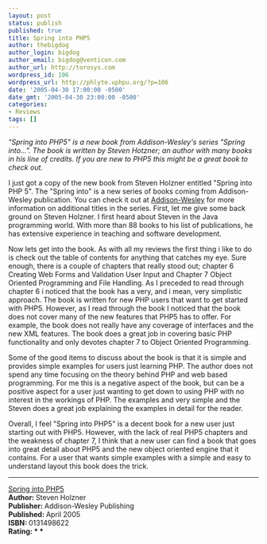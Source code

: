 ```yaml
---
layout: post
status: publish
published: true
title: Spring into PHP5
author: thebigdog
author_login: bigdog
author_email: bigdog@venticon.com
author_url: http://torosys.com
wordpress_id: 106
wordpress_url: http://phlyte.uphpu.org/?p=106
date: '2005-04-30 17:00:00 -0500'
date_gmt: '2005-04-30 23:00:00 -0500'
categories:
- Reviews
tags: []
---
```

<p><i>"Spring into PHP5" is a new book from Addison-Wesley's series "Spring into...".  The book is written by Steven Hotzner; an author with many books in his line of credits.  If you are new to PHP5 this might be a great book to check out.</i></p>
<p>I just got a copy of the new book from Steven Holzner entitled "Spring into PHP 5".  The "Spring into" is a new series of books coming from Addison-Wesley publication.  You can check it out at <a href="http://www.awprofessional.com/springinto/">Addison-Wesley</a> for more information on additional titles in the series.  First, let me give some back ground on Steven Holzner. I first heard about Steven in the Java programming world. With more than 88 books to his list of publications, he has extensive experience in teaching and software development.</p>
<p>Now lets get into the book.  As with all my reviews the first thing i like to do is check out the table of contents for anything that catches my eye.  Sure enough, there is a couple of chapters that really stood out; chapter 6 Creating Web Forms and Validation User Input and Chapter 7 Object Oriented Programming and File Handling.  As I preceded to read through chapter 6 i noticed that the book has a very, and i mean, very simplistic approach.  The book is written for new PHP users that want to get started with PHP5.  However, as I read through the book I noticed that the book does not cover many of the new features that PHP5 has to offer.  For example, the book does not really have any coverage of interfaces and the new XML features. The book does a great job in covering basic PHP functionality and only devotes chapter 7 to Object Oriented Programming.  </p>
<p>Some of the good items to discuss about the book is that it is simple and provides simple examples for users just learning PHP.  The author does not spend any time focusing on the theory behind PHP and web based programming.  For me this is a negative aspect of the book, but can be a positive aspect for a user just wanting to get down to using PHP with no interest in the workings of PHP.  The examples and very simple and the Steven does a great job explaining the examples in detail for the reader.</p>
<p>Overall, I feel "Spring into PHP5" is a decent book for a new user just starting out with PHP5.  However, with the lack of real PHP5 chapters and the weakness of chapter 7, I think that a new user can find a book that goes into great detail about PHP5 and the new object oriented engine that it contains.  For a user that wants simple examples with a simple and easy to understand layout this book does the trick.</p>
<p>
<hr /><a href="http://www.awprofessional.com/title/0131498622">Spring into PHP5</a><br /><b>Author: </b>Steven Holzner<br /><b>Publisher: </b>Addison-Wesley Publishing<br /><b>Published: </b>April 2005<br /><b>ISBN: </b>0131498622<br /><b>Rating: * *</b></p>
